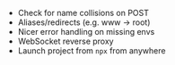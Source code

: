 - Check for name collisions on POST
- Aliases/redirects (e.g. www -> root)
- Nicer error handling on missing envs
- WebSocket reverse proxy
- Launch project from `npx` from anywhere
